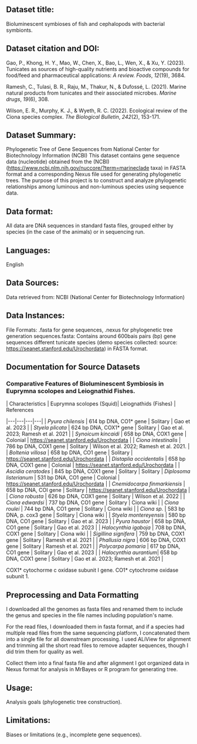 ## Dataset title: 
Bioluminescent symbioses of fish and cephalopods with bacterial symbionts.

## Dataset citation and DOI:
Gao, P., Khong, H. Y., Mao, W., Chen, X., Bao, L., Wen, X., & Xu, Y. (2023). Tunicates as sources of high-quality nutrients and bioactive compounds for food/feed and pharmaceutical applications: *A review. Foods*, *12*(19), 3684.

Ramesh, C., Tulasi, B. R., Raju, M., Thakur, N., & Dufossé, L. (2021). Marine natural products from tunicates and their associated microbes. *Marine drugs*, *19*(6), 308.

Wilson, E. R., Murphy, K. J., & Wyeth, R. C. (2022). Ecological review of the Ciona species complex. *The Biological Bulletin*, *242*(2), 153-171.


## Dataset Summary:
Phylogenetic Tree of Gene Sequences from National Center for Biotechnology Information (NCBI)
This dataset contains gene sequence data (nucleotide) obtained from the (NCBI) (https://www.ncbi.nlm.nih.gov/nuccore/?term=marineclade taxa) in FASTA format and a corresponding Nexus file used for generating phylogenetic trees. The purpose of this project is to construct and analyze phylogenetic relationships among luminous and non-luminous species using sequence data.

## Data format:
All data are DNA sequences in standard fasta files, grouped either by species (in the case of the animals) or in sequencing run.

## Languages:
English

## Data Sources:
Data retrieved from: NCBI (National Center for Biotechnology Information)

## Data Instances: 
File Formats: .fasta for gene sequences, .nexus for phylogenetic tree generation
sequences.fasta: Contains around 600bais pairs (bp) gene sequences different tunicate species (demo species collected: source: https://seanet.stanford.edu/Urochordata) in FASTA format.

## Documentation for Source Datasets
### Comparative Features of Bioluminescent Symbiosis in Euprymna scolopes and Leiognathid Fishes.


| Characteristics  | Euprymna scolopes (Squid)| Leiognathids (Fishes) | References

|---|---|---|---|
| *Pyura chilensis* | 614 bp DNA, CO1* gene | Solitary | Gao et al. 2023 |
| *Styela plicata* | 624 bp DNA, COX1* gene | Solitary | Gao et al. 2023; Ramesh et al. 2021 |
| *Synoicum kincaidi* | 658 bp DNA, COX1 gene | Colonial | https://seanet.stanford.edu/Urochordata |
| *Ciona intestinalis* | 786 bp DNA, COX1 gene | Solitary | Wilson et al. 2022; Ramesh et al. 2021. |
| *Boltenia villosa* | 658 bp DNA, CO1 gene | Solitary | https://seanet.stanford.edu/Urochordata |
| *Distaplia occidentalis* | 658 bp DNA, COX1 gene | Colonial | https://seanet.stanford.edu/Urochordata |
| *Ascidia ceratodes* | 845 bp DNA, COX1 gene | Solitary | Solitary
| *Diplosoma listerianum* | 531 bp DNA, CO1 gene | Colonial | https://seanet.stanford.edu/Urochordata |
| *Cnemidocarpa finmarkiensis* | 658 bp DNA, COI gene | Solitary | https://seanet.stanford.edu/Urochordata |
| *Ciona robusta* | 626 bp DNA, COX1 gene | Solitary | Wilson et al. 2022 |
| *Ciona edwardsi* | 737 bp DNA, CO1 gene | Solitary | Ciona wiki |
| *Ciona roulei* | 744 bp DNA, CO1 gene | Solitary | Ciona wiki |
| *Ciona sp.* | 583 bp DNA, p. cox3 gene | Solitary | Ciona wiki |
| *Styela montereyensis* | 580 bp DNA, CO1 gene | Solitary | Gao et al. 2023 |
| *Pyura haustor* | 658 bp DNA, CO1 gene | Solitary | Gao et al. 2023 |
| *Halocynthia igaboja* | 708 bp DNA, COX1 gene | Solitary | Ciona wiki |
| *Sigillina signifera* | 759 bp DNA, COX1 gene | Solitary | Ramesh et al. 2021 |
| *Phallusia nigra* | 606 bp DNA, COX1 gene | Solitary | Ramesh et al. 2021 |
| *Polycarpa pomaria* | 617 bp DNA, CO1 gene | Solitary | Gao et al. 2023 |
| *Halocynthia aurantium*| 658 bp DNA, COX1 gene | Solitary | Gao et al. 2023; Ramesh et al. 2021 |


COX1* cytochorme c oxidase subunit I gene.
CO1* cytochrome oxidase subunit 1.

## Preprocessing and Data Formatting
I downloaded all the genomes as fasta files and renamed them to include the genus and species in the file names including population's name.

For the read files, I downloaded them in fasta format, and if a species had multiple read files from the same sequencing platform, I concatenated them into a single file for all downstream processing. I used ALiView for alignment and trimming all the short read files to remove adapter sequences, though I did trim them for quality as well. 

Collect them into a final fasta file and after alignment I got organized data in Nexus format for analysis in MrBayes or R program for generating tree.

## Usage: 
Analysis goals (phylogenetic tree construction).

## Limitations: 
Biases or limitations (e.g., incomplete gene sequences).

